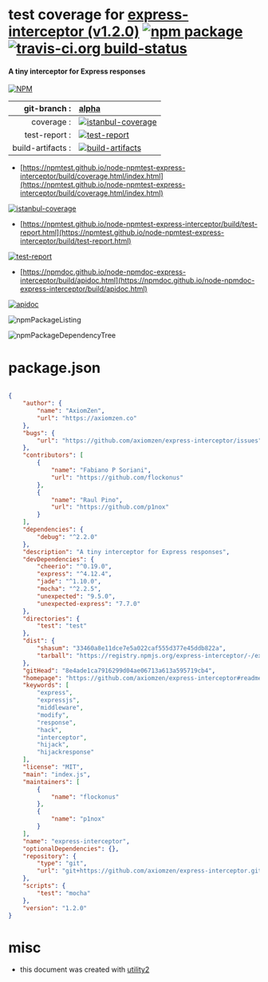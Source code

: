 # test coverage for  [express-interceptor (v1.2.0)](https://github.com/axiomzen/express-interceptor#readme)  [![npm package](https://img.shields.io/npm/v/npmtest-express-interceptor.svg?style=flat-square)](https://www.npmjs.org/package/npmtest-express-interceptor) [![travis-ci.org build-status](https://api.travis-ci.org/npmtest/node-npmtest-express-interceptor.svg)](https://travis-ci.org/npmtest/node-npmtest-express-interceptor)
#### A tiny interceptor for Express responses

[![NPM](https://nodei.co/npm/express-interceptor.png?downloads=true&downloadRank=true&stars=true)](https://www.npmjs.com/package/express-interceptor)

| git-branch : | [alpha](https://github.com/npmtest/node-npmtest-express-interceptor/tree/alpha)|
|--:|:--|
| coverage : | [![istanbul-coverage](https://npmtest.github.io/node-npmtest-express-interceptor/build/coverage.badge.svg)](https://npmtest.github.io/node-npmtest-express-interceptor/build/coverage.html/index.html)|
| test-report : | [![test-report](https://npmtest.github.io/node-npmtest-express-interceptor/build/test-report.badge.svg)](https://npmtest.github.io/node-npmtest-express-interceptor/build/test-report.html)|
| build-artifacts : | [![build-artifacts](https://npmtest.github.io/node-npmtest-express-interceptor/glyphicons_144_folder_open.png)](https://github.com/npmtest/node-npmtest-express-interceptor/tree/gh-pages/build)|

- [https://npmtest.github.io/node-npmtest-express-interceptor/build/coverage.html/index.html](https://npmtest.github.io/node-npmtest-express-interceptor/build/coverage.html/index.html)

[![istanbul-coverage](https://npmtest.github.io/node-npmtest-express-interceptor/build/screenCapture.buildCi.browser.%252Ftmp%252Fbuild%252Fcoverage.lib.html.png)](https://npmtest.github.io/node-npmtest-express-interceptor/build/coverage.html/index.html)

- [https://npmtest.github.io/node-npmtest-express-interceptor/build/test-report.html](https://npmtest.github.io/node-npmtest-express-interceptor/build/test-report.html)

[![test-report](https://npmtest.github.io/node-npmtest-express-interceptor/build/screenCapture.buildCi.browser.%252Ftmp%252Fbuild%252Ftest-report.html.png)](https://npmtest.github.io/node-npmtest-express-interceptor/build/test-report.html)

- [https://npmdoc.github.io/node-npmdoc-express-interceptor/build/apidoc.html](https://npmdoc.github.io/node-npmdoc-express-interceptor/build/apidoc.html)

[![apidoc](https://npmdoc.github.io/node-npmdoc-express-interceptor/build/screenCapture.buildCi.browser.%252Ftmp%252Fbuild%252Fapidoc.html.png)](https://npmdoc.github.io/node-npmdoc-express-interceptor/build/apidoc.html)

![npmPackageListing](https://npmtest.github.io/node-npmtest-express-interceptor/build/screenCapture.npmPackageListing.svg)

![npmPackageDependencyTree](https://npmtest.github.io/node-npmtest-express-interceptor/build/screenCapture.npmPackageDependencyTree.svg)



# package.json

```json

{
    "author": {
        "name": "AxiomZen",
        "url": "https://axiomzen.co"
    },
    "bugs": {
        "url": "https://github.com/axiomzen/express-interceptor/issues"
    },
    "contributors": [
        {
            "name": "Fabiano P Soriani",
            "url": "https://github.com/flockonus"
        },
        {
            "name": "Raul Pino",
            "url": "https://github.com/p1nox"
        }
    ],
    "dependencies": {
        "debug": "^2.2.0"
    },
    "description": "A tiny interceptor for Express responses",
    "devDependencies": {
        "cheerio": "^0.19.0",
        "express": "^4.12.4",
        "jade": "^1.10.0",
        "mocha": "^2.2.5",
        "unexpected": "9.5.0",
        "unexpected-express": "7.7.0"
    },
    "directories": {
        "test": "test"
    },
    "dist": {
        "shasum": "33460a8e11dce7e5a022caf555d377e45ddb822a",
        "tarball": "https://registry.npmjs.org/express-interceptor/-/express-interceptor-1.2.0.tgz"
    },
    "gitHead": "8e4ade1ca7916299d04ae06713a613a595719cb4",
    "homepage": "https://github.com/axiomzen/express-interceptor#readme",
    "keywords": [
        "express",
        "expressjs",
        "middleware",
        "modify",
        "response",
        "hack",
        "interceptor",
        "hijack",
        "hijackresponse"
    ],
    "license": "MIT",
    "main": "index.js",
    "maintainers": [
        {
            "name": "flockonus"
        },
        {
            "name": "p1nox"
        }
    ],
    "name": "express-interceptor",
    "optionalDependencies": {},
    "repository": {
        "type": "git",
        "url": "git+https://github.com/axiomzen/express-interceptor.git"
    },
    "scripts": {
        "test": "mocha"
    },
    "version": "1.2.0"
}
```



# misc
- this document was created with [utility2](https://github.com/kaizhu256/node-utility2)
